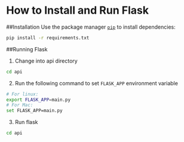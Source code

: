How to Install and Run Flask
======

##Installation
Use the package manager [`pip`](https://pip.pypa.io/en/stable/) to install dependencies:

```bash
pip install -r requirements.txt
```

##Running Flask
1. Change into api directory
```bash
cd api
```
2. Run the following command to set `FLASK_APP` environment variable
```bash
# For linux:
export FLASK_APP=main.py
# For Mac:
set FLASK_APP=main.py
```
3. Run flask
```bash
cd api
```